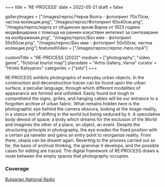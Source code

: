 +++
title = 'RE-PROCESS'
date = 2022-05-21
draft = false

galleryImages = ["/images/reproc/Черна Волга - фотопринт 70х70см, частна колекция.png", "/images/reproc/Фотопринт 60х40см.png", "/images/reproc/карта от общински архив Варна от 1923 година модифицирана с помоща на раннен изкуствен интелект за синтезиране на изображения.png", "/images/reproc/Без име - фотопринт 50х50см.png", "/images/reproc/Без име - фотопринт 50х50см, частна колекция.png"]
featuredVideo = ["/images/reproc/reproc-hero.mp4"]

customTitle = "RE-PROCESS (2022)"
medium = ["photography", "video game", "fictional tourist map"]
placedate = "Arhis Gallery, Varna"
curator = "Hristo Kaloyanov"
categories = ["solo"]
+++

RE:PROCESS exhibits photographs of everyday urban objects. In the construction and deconstruction traces can be found upon the urban surface, a peculiar language, through which different modalities of appearance are formed and unfolded. Easily found but tough tо comprehend the signs, grilles, and hanging cables will be our entrance to a forgotten archive of urban fabric. What remains hidden here is the photographic eye behind the camera obscura, looking at the image-reality, in a stance not of drifting in the world but being seduced by it. A speculative body devoid of space; a body which dreams for the exclusion of the World and imagines the other of a place, an object, an event. Despite the structuring principle in photography, the eye evades the fixed position with a certain pa rameter and gains an entry point to reorganize reality. From there, utopia can be dreamt again. Reverting to the process carried out so far, the basis of archival thinking, the grammar it develops, and the possible cases for editing are traced. The digital framework of RE:PROCESS draws a route between the empty spaces that photography occupies.

### Coverage
[Bulgarian National Radio](https://bnr.bg/varna/post/101649068/izlojbata-reproces-preplita-tradicionnoto-i-abstraktnoto-v-nevijdani-ulichni-fotografii)